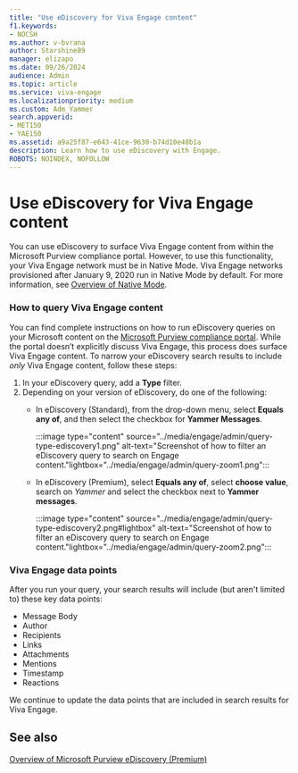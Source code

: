 ```yaml
---
title: "Use eDiscovery for Viva Engage content"
f1.keywords:
- NOCSH
ms.author: v-bvrana
author: Starshine89
manager: elizapo
ms.date: 09/26/2024
audience: Admin
ms.topic: article
ms.service: viva-engage
ms.localizationpriority: medium
ms.custom: Adm_Yammer
search.appverid:     
- MET150
- YAE150
ms.assetid: a9a25f87-e643-41ce-9630-b74d10e40b1a
description: Learn how to use eDiscovery with Engage.
ROBOTS: NOINDEX, NOFOLLOW 
---
```


# Use eDiscovery for Viva Engage content

You can use eDiscovery to surface Viva Engage content from within the Microsoft Purview compliance portal. However, to use this functionality, your Viva Engage network must be in Native Mode. Viva Engage networks provisioned after January 9, 2020 run in Native Mode by default. For more information, see [Overview of Native Mode](overview-native-mode.md).

### How to query Viva Engage content 

You can find complete instructions on how to run eDiscovery queries on your Microsoft content on the [Microsoft Purview compliance portal](/purview/). While the portal doesn’t explicitly discuss Viva Engage, this process does surface Viva Engage content. To narrow your eDiscovery search results to include _only_ Viva Engage content, follow these steps:  

1. In your eDiscovery query, add a **Type** filter. 
1. Depending on your version of eDiscovery, do one of the following:  
    - In eDiscovery (Standard), from the drop-down menu, select **Equals any of**, and then select the checkbox for **Yammer Messages**.
    
      :::image type="content" source="../media/engage/admin/query-type-ediscovery1.png" alt-text="Screenshot of how to filter an eDiscovery query to search on Engage content."lightbox="../media/engage/admin/query-zoom1.png":::


    - In eDiscovery (Premium), select **Equals any of**, select **choose value**, search on *Yammer* and select the checkbox next to **Yammer messages**.
    
      :::image type="content" source="../media/engage/admin/query-type-ediscovery2.png#lightbox" alt-text="Screenshot of how to filter an eDiscovery query to search on Engage content."lightbox="../media/engage/admin/query-zoom2.png":::

### Viva Engage data points

After you run your query, your search results will include (but aren't limited to) these key data points:  

- Message Body
- Author
- Recipients
- Links
- Attachments
- Mentions
- Timestamp
- Reactions

We continue to update the data points that are included in search results for Viva Engage.

## See also

[Overview of Microsoft Purview eDiscovery (Premium)](/purview/ediscovery-overview)